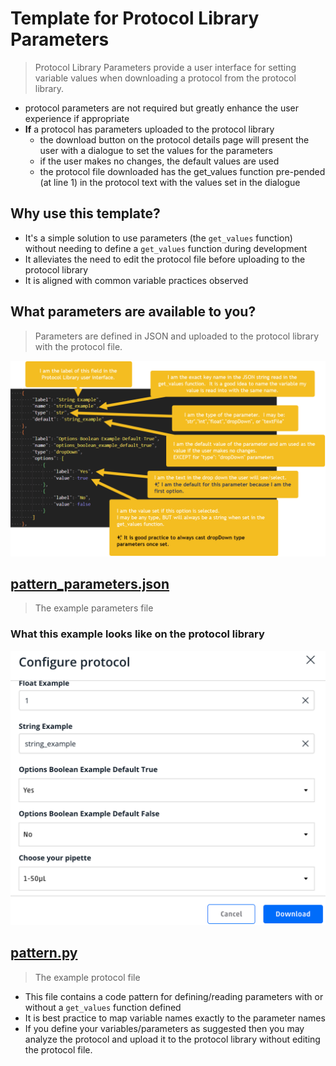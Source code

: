 # Template for Protocol Library Parameters

> Protocol Library Parameters provide a user interface for setting variable values when downloading a protocol from the protocol library.

- protocol parameters are not required but greatly enhance the user experience if appropriate
- **If** a protocol has parameters uploaded to the protocol library
  - the download button on the protocol details page will present the user with a dialogue to set the values for the parameters
  - if the user makes no changes, the default values are used
  - the protocol file downloaded has the get_values function pre-pended (at line 1) in the protocol text with the values set in the dialogue

## Why use this template?

- It's a simple solution to use parameters (the `get_values` function) without needing to define a `get_values` function during development
- It alleviates the need to edit the protocol file before uploading to the protocol library
- It is aligned with common variable practices observed

## What parameters are available to you?

> Parameters are defined in JSON and uploaded to the protocol library with the protocol file.

![Defining Parameters](media/params.png)

## [pattern_parameters.json](pattern_parameters.json)

> The example parameters file

### What this example looks like on the protocol library

![Download Dialog](media/downloaddialogue.png)

## [pattern.py](pattern.py)

> The example protocol file

- This file contains a code pattern for defining/reading parameters with or without a `get_values` function defined
- It is best practice to map variable names exactly to the parameter names
- If you define your variables/parameters as suggested then you may analyze the protocol and upload it to the protocol library without editing the protocol file.
